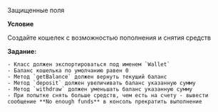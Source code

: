 Защищенные поля

**Условие**

Создайте кошелек с возможностью пополнения и снятия средств

**Задание:**

    - Класс должен экспортироваться под именем `Wallet`
    - Баланс кошелька по умолчанию равен 0
    - Метод `getBalance` должен вернуть текущий баланс
    - Метод `deposit` должен увеличивать баланс указанную сумму
    - Метод `withdraw` должен уменьшать баланс указанную сумму
    - При попытке снять больше средств, чем есть на счету - вывести сообщение **No enough funds** в консоль прекратить выполнение

